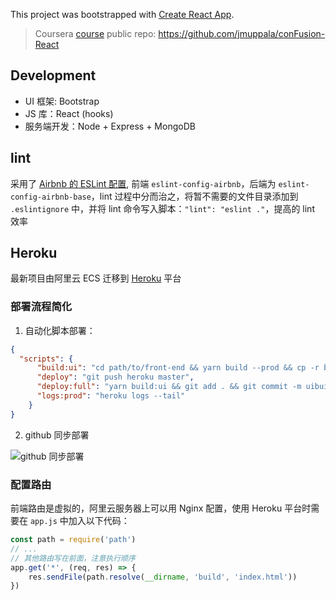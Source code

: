 This project was bootstrapped with [Create React App](https://github.com/facebook/create-react-app).

> Coursera [course](https://www.coursera.org/learn/front-end-react/home/welcome) 
>public repo: https://github.com/jmuppala/conFusion-React

## Development

- UI 框架: Bootstrap
- JS 库：React (hooks)
- 服务端开发：Node + Express + MongoDB

## lint

采用了 [Airbnb 的 ESLint 配置](https://github.com/airbnb/javascript/tree/master/packages/eslint-config-airbnb),
前端 `eslint-config-airbnb`，后端为 `eslint-config-airbnb-base`，lint 过程中分而治之，将暂不需要的文件目录添加到 `.eslintignore` 
中，并将 lint 命令写入脚本：`"lint": "eslint ."`，提高的 lint 效率

## Heroku

最新项目由阿里云 ECS 迁移到 [Heroku](https://www.heroku.com/) 平台

### 部署流程简化

1. 自动化脚本部署：

```json
{
  "scripts": {
      "build:ui": "cd path/to/front-end && yarn build --prod && cp -r build path/to/back-end",
      "deploy": "git push heroku master",
      "deploy:full": "yarn build:ui && git add . && git commit -m uibuild && yarn deploy",
      "logs:prod": "heroku logs --tail"
    }
}
```

2. github 同步部署

![github 同步部署](https://i.imgur.com/dZoqnI3.jpg)

### 配置路由
前端路由是虚拟的，阿里云服务器上可以用 Nginx 配置，使用 Heroku 平台时需要在 `app.js` 中加入以下代码：

```js
const path = require('path')
// ...
// 其他路由写在前面，注意执行顺序
app.get('*', (req, res) => {
    res.sendFile(path.resolve(__dirname, 'build', 'index.html'))
})
```

